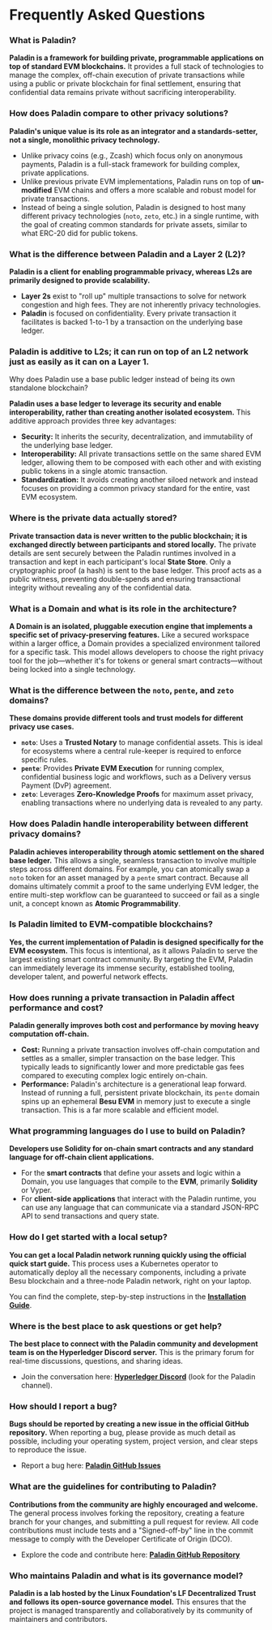 # Frequently Asked Questions

### What is Paladin?

**Paladin is a framework for building private, programmable applications on top of standard EVM blockchains.** It provides a full stack of technologies to manage the complex, off-chain execution of private transactions while using a public or private blockchain for final settlement, ensuring that confidential data remains private without sacrificing interoperability.

### How does Paladin compare to other privacy solutions?

**Paladin's unique value is its role as an integrator and a standards-setter, not a single, monolithic privacy technology.**

* Unlike privacy coins (e.g., Zcash) which focus only on anonymous payments, Paladin is a full-stack framework for building complex, private applications.
* Unlike previous private EVM implementations, Paladin runs on top of **un-modified** EVM chains and offers a more scalable and robust model for private transactions.
* Instead of being a single solution, Paladin is designed to host many different privacy technologies (`noto`, `zeto`, etc.) in a single runtime, with the goal of creating common standards for private assets, similar to what ERC-20 did for public tokens.

### What is the difference between Paladin and a Layer 2 (L2)?

**Paladin is a client for enabling programmable privacy, whereas L2s are primarily designed to provide scalability.**

* **Layer 2s** exist to "roll up" multiple transactions to solve for network congestion and high fees. They are not inherently privacy technologies.
* **Paladin** is focused on confidentiality. Every private transaction it facilitates is backed 1-to-1 by a transaction on the underlying base ledger.

### Paladin is additive to L2s; it can run on top of an L2 network just as easily as it can on a Layer 1.

Why does Paladin use a base public ledger instead of being its own standalone blockchain?

**Paladin uses a base ledger to leverage its security and enable interoperability, rather than creating another isolated ecosystem.** This additive approach provides three key advantages:

* **Security:** It inherits the security, decentralization, and immutability of the underlying base ledger.
* **Interoperability:** All private transactions settle on the same shared EVM ledger, allowing them to be composed with each other and with existing public tokens in a single atomic transaction.
* **Standardization:** It avoids creating another siloed network and instead focuses on providing a common privacy standard for the entire, vast EVM ecosystem.

### Where is the private data actually stored?

**Private transaction data is never written to the public blockchain; it is exchanged directly between participants and stored locally.** The private details are sent securely between the Paladin runtimes involved in a transaction and kept in each participant's local **State Store**. Only a cryptographic proof (a hash) is sent to the base ledger. This proof acts as a public witness, preventing double-spends and ensuring transactional integrity without revealing any of the confidential data.

### What is a Domain and what is its role in the architecture?

**A Domain is an isolated, pluggable execution engine that implements a specific set of privacy-preserving features.** Like a secured workspace within a larger office, a Domain provides a specialized environment tailored for a specific task. This model allows developers to choose the right privacy tool for the job—whether it's for tokens or general smart contracts—without being locked into a single technology.

### What is the difference between the `noto`, `pente`, and `zeto` domains?

**These domains provide different tools and trust models for different privacy use cases.**

* **`noto`**: Uses a **Trusted Notary** to manage confidential assets. This is ideal for ecosystems where a central rule-keeper is required to enforce specific rules.
* **`pente`**: Provides **Private EVM Execution** for running complex, confidential business logic and workflows, such as a Delivery versus Payment (DvP) agreement.
* **`zeto`**: Leverages **Zero-Knowledge Proofs** for maximum asset privacy, enabling transactions where no underlying data is revealed to any party.

### How does Paladin handle interoperability between different privacy domains?

**Paladin achieves interoperability through atomic settlement on the shared base ledger.** This allows a single, seamless transaction to involve multiple steps across different domains. For example, you can atomically swap a `noto` token for an asset managed by a `pente` smart contract. Because all domains ultimately commit a proof to the same underlying EVM ledger, the entire multi-step workflow can be guaranteed to succeed or fail as a single unit, a concept known as **Atomic Programmability**.

### Is Paladin limited to EVM-compatible blockchains?

**Yes, the current implementation of Paladin is designed specifically for the EVM ecosystem.** This focus is intentional, as it allows Paladin to serve the largest existing smart contract community. By targeting the EVM, Paladin can immediately leverage its immense security, established tooling, developer talent, and powerful network effects.

### How does running a private transaction in Paladin affect performance and cost?

**Paladin generally improves both cost and performance by moving heavy computation off-chain.**

* **Cost:** Running a private transaction involves off-chain computation and settles as a smaller, simpler transaction on the base ledger. This typically leads to significantly lower and more predictable gas fees compared to executing complex logic entirely on-chain.
* **Performance:** Paladin's architecture is a generational leap forward. Instead of running a full, persistent private blockchain, its `pente` domain spins up an ephemeral **Besu EVM** in memory just to execute a single transaction. This is a far more scalable and efficient model.

### What programming languages do I use to build on Paladin?

**Developers use Solidity for on-chain smart contracts and any standard language for off-chain client applications.**

* For the **smart contracts** that define your assets and logic within a Domain, you use languages that compile to the **EVM**, primarily **Solidity** or Vyper.
* For **client-side applications** that interact with the Paladin runtime, you can use any language that can communicate via a standard JSON-RPC API to send transactions and query state.

### How do I get started with a local setup?

**You can get a local Paladin network running quickly using the official quick start guide.** This process uses a Kubernetes operator to automatically deploy all the necessary components, including a private Besu blockchain and a three-node Paladin network, right on your laptop.

You can find the complete, step-by-step instructions in the **[Installation Guide](https://lf-decentralized-trust-labs.github.io/paladin/head/getting-started/installation/)**.

### Where is the best place to ask questions or get help?

**The best place to connect with the Paladin community and development team is on the Hyperledger Discord server.** This is the primary forum for real-time discussions, questions, and sharing ideas.

* Join the conversation here: **[Hyperledger Discord](https://discord.gg/hyperledger)** (look for the Paladin channel).

### How should I report a bug?

**Bugs should be reported by creating a new issue in the official GitHub repository.** When reporting a bug, please provide as much detail as possible, including your operating system, project version, and clear steps to reproduce the issue.

* Report a bug here: **[Paladin GitHub Issues](https://github.com/LF-Decentralized-Trust-labs/paladin/issues)**

### What are the guidelines for contributing to Paladin?

**Contributions from the community are highly encouraged and welcome.** The general process involves forking the repository, creating a feature branch for your changes, and submitting a pull request for review. All code contributions must include tests and a "Signed-off-by" line in the commit message to comply with the Developer Certificate of Origin (DCO).

* Explore the code and contribute here: **[Paladin GitHub Repository](https://github.com/LF-Decentralized-Trust-labs/paladin)**

### Who maintains Paladin and what is its governance model?

**Paladin is a lab hosted by the Linux Foundation's LF Decentralized Trust and follows its open-source governance model.** This ensures that the project is managed transparently and collaboratively by its community of maintainers and contributors.